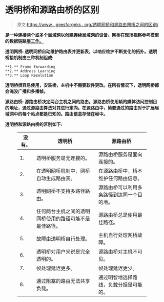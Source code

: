 # 透明桥和源路由桥的区别

> 原文:[https://www . geesforgeks . org/透明网桥和源路由网桥之间的区别/](https://www.geeksforgeeks.org/difference-between-transparent-bridge-and-source-routing-bridge/)

[](https://www.geeksforgeeks.org/network-devices-hub-repeater-bridge-switch-router-gateways/)**是一种连接两个或多个局域网以创建连续局域网的设备。网桥在现场视察参考模型的数据链路[层工作。](https://www.geeksforgeeks.org/layers-of-osi-model/)**

****透明网桥:**
透明网桥自动维护路由表并更新表，以响应维护不断变化的拓扑。透明桥接机制由三种机制组成:**

```
**1.** Frame forwarding
**2.** Address Learning
**3.** Loop Resolution 
```

**透明桥很容易使用，安装桥，主机中不需要软件更改。在所有情况下，透明网桥都会淹没广播和多播帧。**

****源路由桥:**
源路由桥决定两台主机之间的路由。源路由桥使用帧的媒体访问控制目的地址，通过源路由算法对其进行定向。在源路由中，帧要通过的路由对于扩展局域网中的每个站点都是已知的。路由信息存储在帧中。**

**透明桥和源路由桥的区别如下:**

<figure class="table">

| 没有。 | 透明桥 | 源路由桥 |
| --- | --- | --- |
| 1. | 透明桥服务是无连接的。 | 源路由桥服务是面向连接的。 |
| 2. | 在透明网桥机制中，网桥自动生成路由表。 | 在源路由桥中，桥不维护任何路由信息。 |
| 3. | 透明网桥不支持多路径路由。 | 源路由桥可以利用多条路径到达同一个目的地。 |
| 4. | 任何两台主机之间的透明网桥使用的路径可能不是最佳路径。 | 源路由桥总是使用最佳路径。 |
| 5. | 故障由透明桥自行处理。 | 主机自行处理网桥故障。 |
| 6. | 透明桥对用户来说是完全透明的。 | 源路由桥对主机不可见。 |
| 7. | 帧处理延迟更多。 | 帧处理延迟更少。 |
| 8. | 通过阻塞的路由无法共享负载。 | 通过明智地选择路线，负载分担是可能的。 |

</figure>